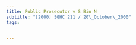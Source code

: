 ```yaml
---
title: Public Prosecutor v S Bin N 
subtitle: "[2000] SGHC 211 / 20\_October\_2000"
tags:


---
```


